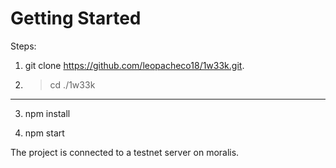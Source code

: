 # Getting Started


Steps:

1. git clone https://github.com/leopacheco18/1w33k.git.

2. >cd ./1w33k

---

3. npm install

4. npm start

The project is connected to a testnet server on moralis.
